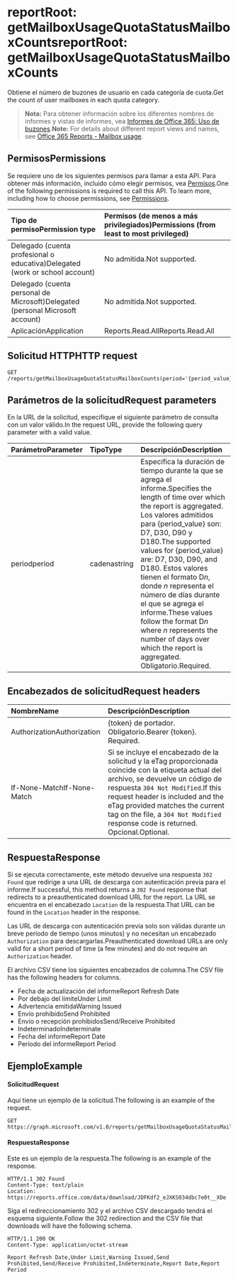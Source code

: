 # <a name="reportroot-getmailboxusagequotastatusmailboxcounts"></a><span data-ttu-id="7a969-101">reportRoot: getMailboxUsageQuotaStatusMailboxCounts</span><span class="sxs-lookup"><span data-stu-id="7a969-101">reportRoot: getMailboxUsageQuotaStatusMailboxCounts</span></span>

<span data-ttu-id="7a969-102">Obtiene el número de buzones de usuario en cada categoría de cuota.</span><span class="sxs-lookup"><span data-stu-id="7a969-102">Get the count of user mailboxes in each quota category.</span></span>

> <span data-ttu-id="7a969-103">**Nota:** Para obtener información sobre los diferentes nombres de informes y vistas de informes, vea [Informes de Office 365: Uso de buzones](https://support.office.com/client/Mailbox-usage-beffbe01-ce2d-4614-9ae5-7898868e2729).</span><span class="sxs-lookup"><span data-stu-id="7a969-103">**Note:** For details about different report views and names, see [Office 365 Reports - Mailbox usage](https://support.office.com/client/Mailbox-usage-beffbe01-ce2d-4614-9ae5-7898868e2729).</span></span>

## <a name="permissions"></a><span data-ttu-id="7a969-104">Permisos</span><span class="sxs-lookup"><span data-stu-id="7a969-104">Permissions</span></span>

<span data-ttu-id="7a969-p101">Se requiere uno de los siguientes permisos para llamar a esta API. Para obtener más información, incluido cómo elegir permisos, vea [Permisos](../../../concepts/permissions_reference.md).</span><span class="sxs-lookup"><span data-stu-id="7a969-p101">One of the following permissions is required to call this API. To learn more, including how to choose permissions, see [Permissions](../../../concepts/permissions_reference.md).</span></span>

| <span data-ttu-id="7a969-107">Tipo de permiso</span><span class="sxs-lookup"><span data-stu-id="7a969-107">Permission type</span></span>                        | <span data-ttu-id="7a969-108">Permisos (de menos a más privilegiados)</span><span class="sxs-lookup"><span data-stu-id="7a969-108">Permissions (from least to most privileged)</span></span> |
| :------------------------------------- | :--------------------------------------- |
| <span data-ttu-id="7a969-109">Delegado (cuenta profesional o educativa)</span><span class="sxs-lookup"><span data-stu-id="7a969-109">Delegated (work or school account)</span></span>     | <span data-ttu-id="7a969-110">No admitida.</span><span class="sxs-lookup"><span data-stu-id="7a969-110">Not supported.</span></span>                           |
| <span data-ttu-id="7a969-111">Delegado (cuenta personal de Microsoft)</span><span class="sxs-lookup"><span data-stu-id="7a969-111">Delegated (personal Microsoft account)</span></span> | <span data-ttu-id="7a969-112">No admitida.</span><span class="sxs-lookup"><span data-stu-id="7a969-112">Not supported.</span></span>                           |
| <span data-ttu-id="7a969-113">Aplicación</span><span class="sxs-lookup"><span data-stu-id="7a969-113">Application</span></span>                            | <span data-ttu-id="7a969-114">Reports.Read.All</span><span class="sxs-lookup"><span data-stu-id="7a969-114">Reports.Read.All</span></span>                         |

## <a name="http-request"></a><span data-ttu-id="7a969-115">Solicitud HTTP</span><span class="sxs-lookup"><span data-stu-id="7a969-115">HTTP request</span></span>

<!-- { "blockType": "ignored" } --> 

```http
GET /reports/getMailboxUsageQuotaStatusMailboxCounts(period='{period_value}')
```

## <a name="request-parameters"></a><span data-ttu-id="7a969-116">Parámetros de la solicitud</span><span class="sxs-lookup"><span data-stu-id="7a969-116">Request parameters</span></span>

<span data-ttu-id="7a969-117">En la URL de la solicitud, especifique el siguiente parámetro de consulta con un valor válido.</span><span class="sxs-lookup"><span data-stu-id="7a969-117">In the request URL, provide the following query parameter with a valid value.</span></span>

| <span data-ttu-id="7a969-118">Parámetro</span><span class="sxs-lookup"><span data-stu-id="7a969-118">Parameter</span></span> | <span data-ttu-id="7a969-119">Tipo</span><span class="sxs-lookup"><span data-stu-id="7a969-119">Type</span></span>   | <span data-ttu-id="7a969-120">Descripción</span><span class="sxs-lookup"><span data-stu-id="7a969-120">Description</span></span>                              |
| :-------- | :----- | :--------------------------------------- |
| <span data-ttu-id="7a969-121">period</span><span class="sxs-lookup"><span data-stu-id="7a969-121">period</span></span>    | <span data-ttu-id="7a969-122">cadena</span><span class="sxs-lookup"><span data-stu-id="7a969-122">string</span></span> | <span data-ttu-id="7a969-123">Especifica la duración de tiempo durante la que se agrega el informe.</span><span class="sxs-lookup"><span data-stu-id="7a969-123">Specifies the length of time over which the report is aggregated.</span></span> <span data-ttu-id="7a969-124">Los valores admitidos para {period_value} son: D7, D30, D90 y D180.</span><span class="sxs-lookup"><span data-stu-id="7a969-124">The supported values for {period_value} are: D7, D30, D90, and D180.</span></span> <span data-ttu-id="7a969-125">Estos valores tienen el formato D*n*, donde *n* representa el número de días durante el que se agrega el informe.</span><span class="sxs-lookup"><span data-stu-id="7a969-125">These values follow the format D*n* where *n* represents the number of days over which the report is aggregated.</span></span> <span data-ttu-id="7a969-126">Obligatorio.</span><span class="sxs-lookup"><span data-stu-id="7a969-126">Required.</span></span> |

## <a name="request-headers"></a><span data-ttu-id="7a969-127">Encabezados de solicitud</span><span class="sxs-lookup"><span data-stu-id="7a969-127">Request headers</span></span>

| <span data-ttu-id="7a969-128">Nombre</span><span class="sxs-lookup"><span data-stu-id="7a969-128">Name</span></span>          | <span data-ttu-id="7a969-129">Descripción</span><span class="sxs-lookup"><span data-stu-id="7a969-129">Description</span></span>                              |
| :------------ | :--------------------------------------- |
| <span data-ttu-id="7a969-130">Authorization</span><span class="sxs-lookup"><span data-stu-id="7a969-130">Authorization</span></span> | <span data-ttu-id="7a969-p103">{token} de portador. Obligatorio.</span><span class="sxs-lookup"><span data-stu-id="7a969-p103">Bearer {token}. Required.</span></span>                |
| <span data-ttu-id="7a969-133">If-None-Match</span><span class="sxs-lookup"><span data-stu-id="7a969-133">If-None-Match</span></span> | <span data-ttu-id="7a969-134">Si se incluye el encabezado de la solicitud y la eTag proporcionada coincide con la etiqueta actual del archivo, se devuelve un código de respuesta `304 Not Modified`.</span><span class="sxs-lookup"><span data-stu-id="7a969-134">If this request header is included and the eTag provided matches the current tag on the file, a `304 Not Modified` response code is returned.</span></span> <span data-ttu-id="7a969-135">Opcional.</span><span class="sxs-lookup"><span data-stu-id="7a969-135">Optional.</span></span> |

## <a name="response"></a><span data-ttu-id="7a969-136">Respuesta</span><span class="sxs-lookup"><span data-stu-id="7a969-136">Response</span></span>

<span data-ttu-id="7a969-137">Si se ejecuta correctamente, este método devuelve una respuesta `302 Found` que redirige a una URL de descarga con autenticación previa para el informe.</span><span class="sxs-lookup"><span data-stu-id="7a969-137">If successful, this method returns a `302 Found` response that redirects to a preauthenticated download URL for the report.</span></span> <span data-ttu-id="7a969-138">La URL se encuentra en el encabezado `Location` de la respuesta.</span><span class="sxs-lookup"><span data-stu-id="7a969-138">That URL can be found in the `Location` header in the response.</span></span>

<span data-ttu-id="7a969-139">Las URL de descarga con autenticación previa solo son válidas durante un breve período de tiempo (unos minutos) y no necesitan un encabezado `Authorization` para descargarlas.</span><span class="sxs-lookup"><span data-stu-id="7a969-139">Preauthenticated download URLs are only valid for a short period of time (a few minutes) and do not require an `Authorization` header.</span></span>

<span data-ttu-id="7a969-140">El archivo CSV tiene los siguientes encabezados de columna.</span><span class="sxs-lookup"><span data-stu-id="7a969-140">The CSV file has the following headers for columns.</span></span>

- <span data-ttu-id="7a969-141">Fecha de actualización del informe</span><span class="sxs-lookup"><span data-stu-id="7a969-141">Report Refresh Date</span></span>
- <span data-ttu-id="7a969-142">Por debajo del límite</span><span class="sxs-lookup"><span data-stu-id="7a969-142">Under Limit</span></span>
- <span data-ttu-id="7a969-143">Advertencia emitida</span><span class="sxs-lookup"><span data-stu-id="7a969-143">Warning Issued</span></span>
- <span data-ttu-id="7a969-144">Envío prohibido</span><span class="sxs-lookup"><span data-stu-id="7a969-144">Send Prohibited</span></span>
- <span data-ttu-id="7a969-145">Envío o recepción prohibidos</span><span class="sxs-lookup"><span data-stu-id="7a969-145">Send/Receive Prohibited</span></span>
- <span data-ttu-id="7a969-146">Indeterminado</span><span class="sxs-lookup"><span data-stu-id="7a969-146">Indeterminate</span></span>
- <span data-ttu-id="7a969-147">Fecha del informe</span><span class="sxs-lookup"><span data-stu-id="7a969-147">Report Date</span></span>
- <span data-ttu-id="7a969-148">Período del informe</span><span class="sxs-lookup"><span data-stu-id="7a969-148">Report Period</span></span>

## <a name="example"></a><span data-ttu-id="7a969-149">Ejemplo</span><span class="sxs-lookup"><span data-stu-id="7a969-149">Example</span></span>

#### <a name="request"></a><span data-ttu-id="7a969-150">Solicitud</span><span class="sxs-lookup"><span data-stu-id="7a969-150">Request</span></span>

<span data-ttu-id="7a969-151">Aquí tiene un ejemplo de la solicitud.</span><span class="sxs-lookup"><span data-stu-id="7a969-151">The following is an example of the request.</span></span>

<!-- {
  "blockType": "request",
  "name": "reportroot_getmailboxusagequotastatusmailboxcounts"
}-->

```http
GET https://graph.microsoft.com/v1.0/reports/getMailboxUsageQuotaStatusMailboxCounts(period='D7')
```

#### <a name="response"></a><span data-ttu-id="7a969-152">Respuesta</span><span class="sxs-lookup"><span data-stu-id="7a969-152">Response</span></span>

<span data-ttu-id="7a969-153">Este es un ejemplo de la respuesta.</span><span class="sxs-lookup"><span data-stu-id="7a969-153">The following is an example of the response.</span></span>

<!-- { "blockType": "ignored" } --> 

```http
HTTP/1.1 302 Found
Content-Type: text/plain
Location: https://reports.office.com/data/download/JDFKdf2_eJXKS034dbc7e0t__XDe
```

<span data-ttu-id="7a969-154">Siga el redireccionamiento 302 y el archivo CSV descargado tendrá el esquema siguiente.</span><span class="sxs-lookup"><span data-stu-id="7a969-154">Follow the 302 redirection and the CSV file that downloads will have the following schema.</span></span>

<!-- {
  "blockType": "response",
  "truncated": true,
  "@odata.type": "stream"
} -->

```http
HTTP/1.1 200 OK
Content-Type: application/octet-stream

Report Refresh Date,Under Limit,Warning Issued,Send Prohibited,Send/Receive Prohibited,Indeterminate,Report Date,Report Period
```
